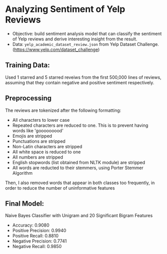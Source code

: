 # Analyzing Sentiment of Yelp Reviews

* Objective: build sentiment analysis model that can classify the sentiment of Yelp reviews and derive interesting insight from the result.  
* Data: ```yelp_academic_dataset_review.json``` from Yelp Dataset Challenge. (https://www.yelp.com/dataset_challenge)

## Training Data:
Used 1 starred and 5 starred reveiws from the first 500,000 lines of reviews, assuming that they contain negative and positive sentiment respectively. 

## Preprocessing
The reviews are tokenized after the following formatting:
* All characters to lower case
* Repeated characters are reduced to one. This is to prevent having words like 'gooooooood'
* Emojis are stripped
* Punctuations are stripped
* Non-Latin characters are stripped
* All white space is reduced to one
* All numbers are stripped
* English stopwords (list obtained from NLTK module) are stripped
* All words are reducted to their stemmers, using Porter Stemmer Algorithm

Then, I also removed words that appear in both classes too frequently, in order to reduce the number of uninformative features

## Final Model: 
Naive Bayes Classifier with Unigram and 20 Significant Bigram Features
* Accuracy: 0.9080
* Positive Precision: 0.9940
* Positive Recall: 0.8810
* Negative Precision: 0.7741
* Negative Recall: 0.9850
